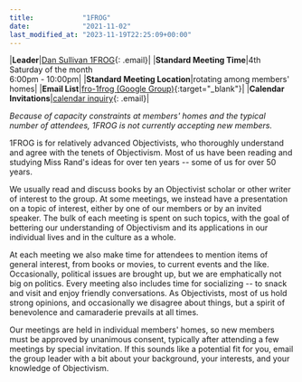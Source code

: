 ```yaml
---
title:            "1FROG"
date:             "2021-11-02"
last_modified_at: "2023-11-19T22:25:09+00:00"
---
```


|**Leader**|[Dan Sullivan 1FROG](){: .email}|
|**Standard Meeting Time**|4th Saturday of the month<br />6:00pm - 10:00pm|
|**Standard Meeting Location**|rotating among members' homes|
|**Email List**|[fro-1frog (Google Group)](http://groups.google.com/group/fro-1frog){:target="&lowbar;blank"}|
|**Calendar Invitations**|[calendar inquiry](){: .email}|

_Because of capacity constraints at members' homes and the typical number of attendees, 1FROG is not currently accepting new members._

1FROG is for relatively advanced Objectivists, who thoroughly understand and agree with the tenets of Objectivism. Most of us have been reading and studying Miss Rand's ideas for over ten years -- some of us for over 50 years.

We usually read and discuss books by an Objectivist scholar or other writer of interest to the group. At some meetings, we instead have a presentation on a topic of interest, either by one of our members or by an invited speaker. The bulk of each meeting is spent on such topics, with the goal of bettering our understanding of Objectivism and its applications in our individual lives and in the culture as a whole.

At each meeting we also make time for attendees to mention items of general interest, from books or movies, to current events and the like. Occasionally, political issues are brought up, but we are emphatically not big on politics. Every meeting also includes time for socializing -- to snack and visit and enjoy friendly conversations. As Objectivists, most of us hold strong opinions, and occasionally we disagree about things, but a spirit of benevolence and camaraderie prevails at all times.

Our meetings are held in individual members' homes, so new members must be approved by unanimous consent, typically after attending a few meetings by special invitation. If this sounds like a potential fit for you, email the group leader with a bit about your background, your interests, and your knowledge of Objectivism.
